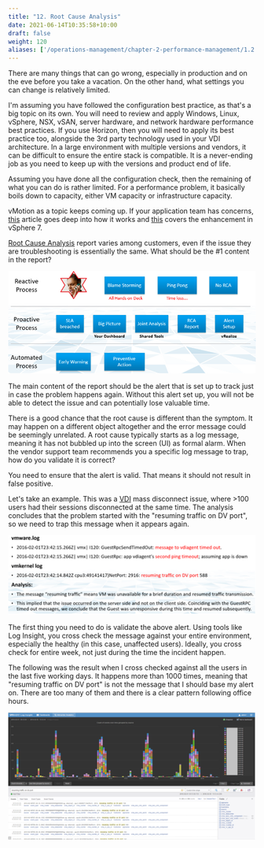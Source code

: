 ```yaml
---
title: "12. Root Cause Analysis"
date: 2021-06-14T10:35:58+10:00
draft: false
weight: 120
aliases: ['/operations-management/chapter-2-performance-management/1.2.12-root-cause-analysis']
---
```


There are many things that can go wrong, especially in production and on the eve before you take a vacation. On the other hand, what settings you can change is relatively limited.

I'm assuming you have followed the configuration best practice, as that's a big topic on its own. You will need to review and apply Windows, Linux, vSphere, NSX, vSAN, server hardware, and network hardware performance best practices. If you use Horizon, then you will need to apply its best practice too, alongside the 3rd party technology used in your VDI architecture. In a large environment with multiple versions and vendors, it can be difficult to ensure the entire stack is compatible. It is a never-ending job as you need to keep up with the versions and product end of life.

Assuming you have done all the configuration check, then the remaining of what you can do is rather limited. For a performance problem, it basically boils down to capacity, either VM capacity or infrastructure capacity.

vMotion as a topic keeps coming up. If your application team has concerns, [this](https://blogs.vmware.com/vsphere/2019/07/the-vmotion-process-under-the-hood.html) article goes deep into how it works and [this](https://blogs.vmware.com/vsphere/2020/03/vsphere-7-vmotion-enhancements.html) covers the enhancement in vSphere 7.

[Root Cause Analysis](https://en.wikipedia.org/wiki/Root_cause_analysis) report varies among customers, even if the issue they are troubleshooting is essentially the same. What should be the #1 content in the report?

![RCA process flow](1.2.12-fig-1.png)

The main content of the report should be the alert that is set up to track just in case the problem happens again. Without this alert set up, you will not be able to detect the issue and can potentially lose valuable time.

There is a good chance that the root cause is different than the symptom. It may happen on a different object altogether and the error message could be seemingly unrelated. A root cause typically starts as a log message, meaning it has not bubbled up into the screen (UI) as formal alarm. When the vendor support team recommends you a specific log message to trap, how do you validate it is correct?

You need to ensure that the alert is valid. That means it should not result in false positive.

Let's take an example. This was a [VDI](https://www.vmware.com/topics/glossary/content/virtual-desktop-infrastructure-vdi) mass disconnect issue, where >100 users had their sessions disconnected at the same time. The analysis concludes that the problem started with the "resuming traffic on DV port", so we need to trap this message when it appears again.

![Disconnection logs](1.2.12-fig-2.png)

The first thing you need to do is validate the above alert. Using tools like Log Insight, you cross check the message against your entire environment, especially the healthy (in this case, unaffected users). Ideally, you cross check for entire week, not just during the time the incident happen.

The following was the result when I cross checked against all the users in the last five working days. It happens more than 1000 times, meaning that "resuming traffic on DV port" is not the message that I should base my alert on. There are too many of them and there is a clear pattern following office hours.

![Log insight log pattern](1.2.12-fig-3.png)
